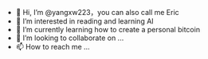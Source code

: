 - 👋 Hi, I’m @yangxw223，you can also call me Eric
- 👀 I’m interested in reading and learning AI
- 🌱 I’m currently learning how to create a personal bitcoin
- 💞️ I’m looking to collaborate on ...
- 📫 How to reach me ...

<!---
yangxw223/yangxw223 is a ✨ special ✨ repository because its `README.md` (this file) appears on your GitHub profile.
You can click the Preview link to take a look at your changes.
--->
